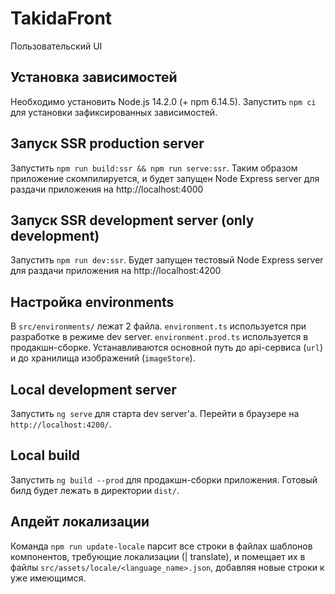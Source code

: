 # TakidaFront

Пользовательский UI

## Установка зависимостей

Необходимо установить Node.js 14.2.0 (+ npm 6.14.5).
Запустить `npm ci` для установки зафиксированных зависимостей.

## Запуск SSR production server

Запустить `npm run build:ssr && npm run serve:ssr`.
Таким образом приложение скомпилируется, и будет запущен
Node Express server для раздачи приложения на http://localhost:4000

## Запуск SSR development server (only development)

Запустить `npm run dev:ssr`.
Будет запущен тестовый Node Express server
для раздачи приложения на http://localhost:4200

## Настройка environments

В `src/environments/` лежат 2 файла. `environment.ts` используется при разработке в режиме dev server.
`environment.prod.ts` используется в продакшн-сборке.
Устанавливаются основной путь до api-сервиса (`url`) и до хранилища изображений (`imageStore`).

## Local development server

Запустить `ng serve` для старта dev server'а.
Перейти в браузере на `http://localhost:4200/`.

## Local build

Запустить `ng build --prod` для продакшн-сборки приложения.
Готовый билд будет лежать в директории `dist/`.

## Апдейт локализации

Команда `npm run update-locale` парсит все строки в файлах шаблонов компонентов,
требующие локализации (| translate), и помещает их в файлы `src/assets/locale/<language_name>.json`,
добавляя новые строки к уже имеющимся.
